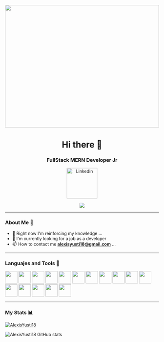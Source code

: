 <div id="header" align="center">
    <img src="https://media.giphy.com/media/bGgsc5mWoryfgKBx1u/giphy.gif" width="100%" height="400"/>
    <h1 align="center">Hi there 👋</h1>
    <h3 align="center">FullStack MERN Developer Jr</h3>
</div>
<div align="center">
    <a href="https://www.linkedin.com/in/alexisyusti">
        <img src="https://blog.waalaxy.com/wp-content/uploads/2021/01/Linkedin-Logo-2048x1280.png" alt="Linkedin" width='100'>
    </a>
    <p align="center">
        <img align="center" src="https://profile-counter.glitch.me/AlexisYusti18/count.svg"/>
    </p>
</div>

---
### About Me 🧑

- 🌱 Right now I'm reinforcing my knowledge ...
- 💬 I'm currently looking for a job as a developer
- 📫 How to contact me **alexisyusti18@gmail.com** ...
<!-- - 🌎 Website [name] (Link) -->

---

<div align="left">
    <h3>Languajes and Tools 🔨</h3>
    <img src="https://cdn-icons-png.flaticon.com/512/174/174854.png" alt="" width="40" height="40">
    <img src="https://icons.iconarchive.com/icons/martz90/hex/512/css-3-icon.png" alt="" width="40" height="40">
    <img src="https://cdn.icon-icons.com/icons2/2415/PNG/512/javascript_original_logo_icon_146455.png" alt="" width="40" height="40">
    <img src="https://upload.wikimedia.org/wikipedia/commons/thumb/b/b2/Bootstrap_logo.svg/602px-Bootstrap_logo.svg.png" alt="" width="40" height="40">
    <img src="https://seeklogo.com/images/G/google-fonts-logo-185D843C0C-seeklogo.com.png" alt="" width="40" height="40">
    <img src="https://cdn-icons-png.flaticon.com/512/103/103093.png" alt="" width="40" height="40">
    <img src="https://cdn-icons-png.flaticon.com/512/136/136525.png" alt="" width="40" height="40">
    <img src="https://upload.wikimedia.org/wikipedia/commons/thumb/a/a7/React-icon.svg/2300px-React-icon.svg.png" alt="" width="40" height="40">
    <img src="https://img.icons8.com/color/480/mongodb.png" alt="" width="40" height="40">
    <img src="https://w7.pngwing.com/pngs/925/447/png-transparent-express-js-node-js-javascript-mongodb-node-js-text-trademark-logo.png" alt="" width="40" height="40">
    <img src="https://cdn-icons-png.flaticon.com/512/919/919825.png" alt="" width="40" height="40">
    <img src="https://assets.stickpng.com/images/5848309bcef1014c0b5e4a9a.png" alt="" width="40" height="40">
    <img src="https://uxwing.com/wp-content/themes/uxwing/download/brands-and-social-media/postman-icon.png" alt="" width="40" height="40">
    <img src="https://cdn1.iconfinder.com/data/icons/soleicons-fill-vol-1/64/reactjs_javascript_library_atom_atomic_react-512.png" alt="" width="40" height="40">
    <img src="https://user-images.githubusercontent.com/8939680/57233884-20344080-6fe5-11e9-8df3-0df1282e1574.png" alt="" width="40" height="40">
    <img src="https://assets.stickpng.com/images/58480873cef1014c0b5e48ea.png" alt="" width="40" height="40">
    <!-- <img src="" alt="" width="40" height="40"> -->
</div>

---
### My Stats 📊

[![AlexisYusti18](https://github-readme-stats.vercel.app/api/top-langs/?username=AlexisYusti18&layout=compact)](https://github.com/anuraghazra/github-readme-stats)

![AlexisYusti18 GitHub stats](https://github-readme-stats.vercel.app/api?username=AlexisYusti18&show_icons=true&theme=radical)


